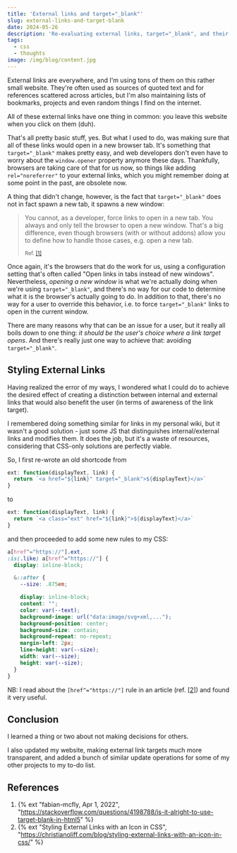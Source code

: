 ```yaml
---
title: 'External links and target="_blank"'
slug: external-links-and-target-blank
date: 2024-05-26
description: 'Re-evaluating external links, target="_blank", and their styling.'
tags:
  - css
  - thoughts
image: /img/blog/content.jpg
---
```


External links are everywhere, and I'm using tons of them on this rather small website. They're often used as sources of quoted text and for references scattered across articles, but I'm also maintaining lists of bookmarks, projects and even random things I find on the internet.

All of these external links have one thing in common: you leave this website when you click on them (duh).

That's all pretty basic stuff, yes. But what I used to do, was making sure that all of these links would open in a new browser tab. It's something that `target="_blank"` makes pretty easy, and web developers don't even have to worry about the `window.opener` property anymore these days. Thankfully, browsers are taking care of that for us now, so things like adding `rel="noreferrer"` to your external links, which you might remember doing at some point in the past, are obsolete now.

A thing that didn't change, however, is the fact that `target="_blank"` does not in fact spawn a new tab, it spawns a new window:

> You cannot, as a developer, force links to open in a new tab. You always and only tell the browser to open a new window. That's a big difference, even though browsers (with or without addons) allow you to define how to handle those cases, e.g. open a new tab.
>
> <small>Ref. [[1]](#refs)</small>

Once again, it's the browsers that do the work for us, using a configuration setting that's often called "Open links in tabs instead of new windows". Nevertheless, _opening a new window_ is what we're actually doing when we're using `target="_blank"`, and there's no way for our code to determine what it is the browser's actually going to do. In addition to that, there's no way for a user to override this behavior, i.e. to force `target="_blank"` links to open in the current window.

There are many reasons why that can be an issue for a user, but it really all boils down to one thing: _it should be the user's choice where a link target opens_. And there's really just one way to achieve that: avoiding `target="_blank"`.

## Styling External Links

Having realized the error of my ways, I wondered what I could do to achieve the desired effect of creating a distinction between internal and external links that would also benefit the user (in terms of awareness of the link target).

I remembered doing something similar for links in my personal wiki, but it wasn't a good solution - just some JS that distinguishes internal/external links and modifies them. It does the job, but it's a waste of resources, considering that CSS-only solutions are perfectly viable.

So, I first re-wrote an old shortcode from

```js
ext: function(displayText, link) {
  return `<a href="${link}" target="_blank">${displayText}</a>`
}
```

to

```js
ext: function(displayText, link) {
  return `<a class="ext" href="${link}">${displayText}</a>`
}
```

and then proceeded to add some new rules to my CSS:

```css
a[href^="https://"].ext,
:is(.like) a[href^="https://"] {
  display: inline-block;

  &::after {
    --size: .875em;

    display: inline-block;
    content: "";
    color: var(--text);
    background-image: url("data:image/svg+xml,...");
    background-position: center;
    background-size: contain;
    background-repeat: no-repeat;
    margin-left: 2px;
    line-height: var(--size);
    width: var(--size);
    height: var(--size);
  }
}
```

NB: I read about the `[href^="https://"]` rule in an article (ref. [[2]](#refs)) and found it very useful.

## Conclusion

I learned a thing or two about not making decisions for others.

I also updated my website, making external link targets much more transparent, and added a bunch of similar update operations for some of my other projects to my to-do list.

<h2 id="refs">References</h2>

1. {% ext "fabian-mcfly, Apr 1, 2022", "https://stackoverflow.com/questions/4198788/is-it-alright-to-use-target-blank-in-html5" %}
2. {% ext "Styling External Links with an Icon in CSS", "https://christianoliff.com/blog/styling-external-links-with-an-icon-in-css/" %}
